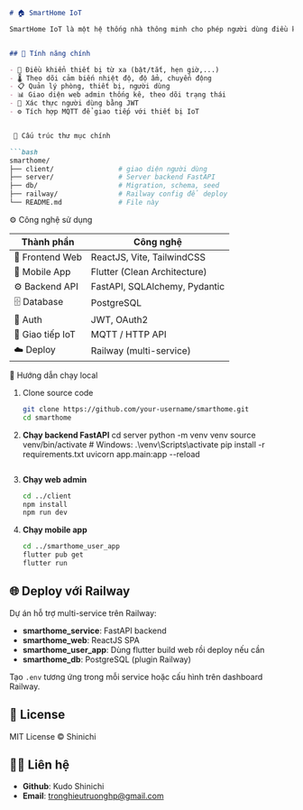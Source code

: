 ```markdown
# 🏠 SmartHome IoT

SmartHome IoT là một hệ thống nhà thông minh cho phép người dùng điều khiển, giám sát và tự động hóa các thiết bị điện trong gia đình thông qua ứng dụng **Mobile Flutter** và **Web Admin ReactJS**, kết nối với Backend API FastAPI. Hệ thống hỗ trợ MQTT, JWT, lịch trình và quản lý người dùng.


## 🚀 Tính năng chính

- 📱 Điều khiển thiết bị từ xa (bật/tắt, hẹn giờ,...)
- 🌡️ Theo dõi cảm biến nhiệt độ, độ ẩm, chuyển động
- 📋 Quản lý phòng, thiết bị, người dùng
- 📊 Giao diện web admin thống kê, theo dõi trạng thái
- 🔐 Xác thực người dùng bằng JWT
- ⚙️ Tích hợp MQTT để giao tiếp với thiết bị IoT


 🧱 Cấu trúc thư mục chính

```bash
smarthome/    
├── client/                # giao diện người dùng
├── server/                # Server backend FastAPI
├── db/                    # Migration, schema, seed
├── railway/               # Railway config để deploy
└── README.md              # File này
```


⚙️ Công nghệ sử dụng

| Thành phần       | Công nghệ                          |
|------------------|-----------------------------------|
| 👤 Frontend Web   | ReactJS, Vite, TailwindCSS        |
| 📱 Mobile App     | Flutter (Clean Architecture)      |
| ⚙️ Backend API     | FastAPI, SQLAlchemy, Pydantic     |
| 🗄️ Database        | PostgreSQL                        |
| 🔐 Auth           | JWT, OAuth2                       |
| 📡 Giao tiếp IoT  | MQTT / HTTP API                   |
| ☁️ Deploy         | Railway (multi-service)           |


 🚀 Hướng dẫn chạy local

1. Clone source code
   ```bash
   git clone https://github.com/your-username/smarthome.git
   cd smarthome
   ```

2. **Chạy backend FastAPI**
   cd server
   python -m venv venv
   source venv/bin/activate      # Windows: .\venv\Scripts\activate
   pip install -r requirements.txt
   uvicorn app.main:app --reload
   ```

3. **Chạy web admin**
   ```bash
   cd ../client
   npm install
   npm run dev
   ```

4. **Chạy mobile app**
   ```bash
   cd ../smarthome_user_app
   flutter pub get
   flutter run
   ```


## 🌐 Deploy với Railway

Dự án hỗ trợ multi-service trên Railway:

- **smarthome_service**: FastAPI backend
- **smarthome_web**: ReactJS SPA
- **smarthome_user_app**: Dùng flutter build web rồi deploy nếu cần
- **smarthome_db**: PostgreSQL (plugin Railway)

Tạo `.env` tương ứng trong mỗi service hoặc cấu hình trên dashboard Railway.


## 📄 License

MIT License © Shinichi


## 👨‍💻 Liên hệ

- **Github**: Kudo Shinichi
- **Email**: tronghieutruonghp@gmail.com
```
